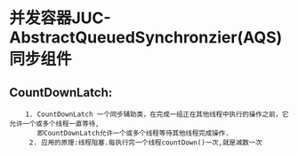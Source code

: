 # 并发容器JUC-AbstractQueuedSynchronzier(AQS)同步组件

## CountDownLatch:
        1. CountDownLatch 一个同步辅助类，在完成一组正在其他线程中执行的操作之前，它允许一个或多个线程一直等待,
           即CountDownLatch允许一个或多个线程等待其他线程完成操作.
         2. 应用的原理:线程阻塞.每执行完一个线程countDown()一次,就是减数一次
